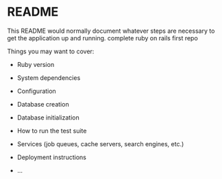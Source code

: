 # README

This README would normally document whatever steps are necessary to get the
application up and running.
complete ruby on rails 
first repo

Things you may want to cover:

* Ruby version

* System dependencies

* Configuration

* Database creation

* Database initialization

* How to run the test suite

* Services (job queues, cache servers, search engines, etc.)

* Deployment instructions

* ...
